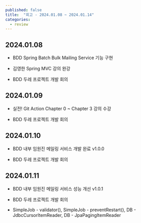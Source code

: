 ```yaml
---
published: false
title:  "회고 - 2024.01.08 ~ 2024.01.14"
categories:
  - review
---
```


## 2024.01.08

- BDD Spring Batch Bulk Mailing Service 기능 구현

- 김영한 Spring MVC 강의 완강

- BDD 두레 프로젝트 개발 회의 

## 2024.01.09

- 실전! Git Action Chapter 0 ~ Chapter 3 강의 수강

- BDD 두레 프로젝트 개발 회의


## 2024.01.10

- BDD 내부 임원진 메일링 서비스 개발 완료 v1.0.0

- BDD 두레 프로젝트 개발 회의

## 2024.01.11

- BDD 내부 임원진 메일링 서비스 성능 개선 v1.0.1

- BDD 두레 프로젝트 개발 회의

- SimpleJob - validator(), SimpleJob - preventRestart(), DB - JdbcCursorItemReader, DB - JpaPagingItemReader